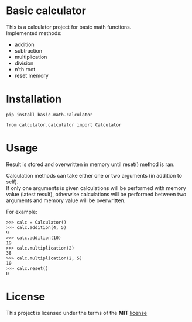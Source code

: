 # Basic calculator

This is a calculator project for basic math functions.<br />
Implemented methods:<br />
* addition
* subtraction
* multiplication
* division
* n'th root
* reset memory

# Installation

```
pip install basic-math-calculator

from calculator.calculator import Calculator
```


# Usage

Result is stored and overwritten in memory until reset() method is ran.

Calculation methods can take either one or two arguments (in addition to self).<br />
If only one arguments is given calculations will be performed with memory value (latest result), otherwise calculations will be performed between two arguments and memory value will be overwritten.

For example:

	>>> calc = Calculator()
	>>> calc.addition(4, 5)
	9
	>>> calc.addition(10)
	19
	>>> calc.multiplication(2)
	38
	>>> calc.multiplication(2, 5)
	10
	>>> calc.reset()
	0

# License

This project is licensed under the terms of the **MIT** [license](https://choosealicense.com/licenses/mit/)
